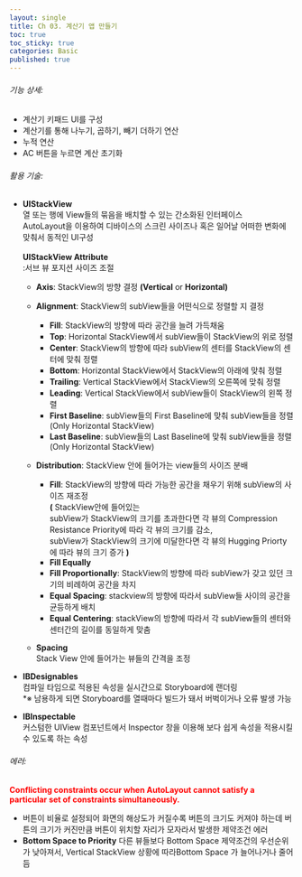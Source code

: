 ```yaml
---
layout: single
title: Ch 03. 계산기 앱 만들기
toc: true
toc_sticky: true
categories: Basic 
published: true
---
```



###### 기능 상세:
- 계산기 키패드 UI를 구성
- 계산기를 통해 나누기, 곱하기, 빼기 더하기 연산
- 누적 연산
- AC 버튼을 누르면 계산 초기화

###### 활용 기술:
- **UIStackView**<br/>
  열 또는 행에 View들의 묶음을 배치할 수 있는 간소화된 인터페이스<br/>
  AutoLayout을 이용하여 디바이스의 스크린 사이즈나 혹은 일어날 어떠한 변화에 맞춰서 동적인 UI구성<br/>  
  **UIStackView Attribute**<br/>
  :서브 뷰 포지션 사이즈 조절
     - **Axis**: StackView의 방향 결정 **(Vertical** or **Horizontal)**
     - **Alignment**: StackView의 subView들을 어떤식으로 정렬할 지 결정
		- **Fill**: StackView의 방향에 따라 공간을 늘려 가득채움
		- **Top**: Horizontal StackView에서 subView들이 StackView의 위로 정렬
		- **Center**: StackView의 방향에 따라 subView의 센터를 StackView의 센터에 맞춰 정렬
		- **Bottom**: Horizontal StackView에서 StackView의 아래에 맞춰 정렬
		- **Trailing**: Vertical StackView에서 StackView의 오른쪽에 맞춰 정렬
		- **Leading**: Vertical StackView에서 subView들이 StackView의 왼쪽 정렬
		- **First Baseline**: subView들의 First Baseline에 맞춰 subView들을 정렬(Only Horizontal StackView)
		- **Last Baseline**: subView들의 Last Baseline에 맞춰 subView들을 정렬(Only Horizontal StackView)
		 
     - **Distribution**: StackView 안에 들어가는 view들의 사이즈 분배
		- **Fill**: StackView의 방향에 따라 가능한 공간을 채우기 위해 subView의 사이즈 재조정<br/>
		 	**(** StackView안에 들어있는<br/>subView가 StackView의 크기를 초과한다면 각 뷰의 Compression Resistance Priority에 따라 각 뷰의 크기를 감소,<br/> subView가 StackView의 크기에 미달한다면 각 뷰의 Hugging Priorty에 따라 뷰의 크기 증가 **)**
		- **Fill Equally**
		- **Fill Proportionally**: StackView의 방향에 따라 subView가 갖고 있던 크기의 비례하여 공간을 차지
		- **Equal Spacing**: stackview의 방향에 따라서 subView들 사이의 공간을 균등하게 배치
		- **Equal Centering**: stackView의 방향에 따라서 각 subView들의 센터와 센터간의 길이를 동일하게 맞춤
     - **Spacing**<br/>
       Stack View 안에 들어가는 뷰들의 간격을 조정
- **IBDesignables**<br/>
  컴파일 타임으로 적용된 속성을 실시간으로 Storyboard에 랜더링<br/>
  *※ 남용하게 되면 Storyboard를 열때마다 빌드가 돼서 버벅이거나 오류 발생 가능

- **IBInspectable**<br/>
  커스텀한 UIView 컴포넌트에서 Inspector 창을 이용해 보다 쉽게 속성을 적용시킬 수 있도록 하는 속성
  
###### 에러: 
<span style="color: red">**Conflicting constraints occur when AutoLayout cannot satisfy a particular set of constraints simultaneously.**</span><br/>
* 버튼이 비율로 설정되어 화면의 해상도가 커질수록 버튼의 크기도 커져야 하는데 버튼의 크기가 커진만큼 버튼이 위치할 자리가 모자라서 발생한 제약조건 에러 
* **Bottom Space to Priority**
다른 뷰들보다 Bottom Space 제약조건의 우선순위가 낮아져서, Vertical StackView 상황에 따라Bottom Space 가 늘어나거나 줄어듬 

